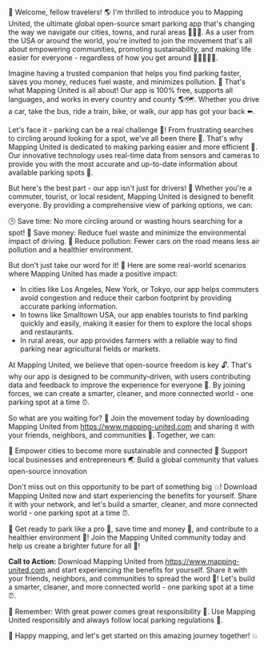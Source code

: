 🚀 Welcome, fellow travelers! 🌎 I'm thrilled to introduce you to Mapping United, the ultimate global open-source smart parking app that's changing the way we navigate our cities, towns, and rural areas 🏃‍♀️💨. As a user from the USA or around the world, you're invited to join the movement that's all about empowering communities, promoting sustainability, and making life easier for everyone - regardless of how you get around 🚌🚂🛴️🚶‍♂️.

Imagine having a trusted companion that helps you find parking faster, saves you money, reduces fuel waste, and minimizes pollution. 🌟 That's what Mapping United is all about! Our app is 100% free, supports all languages, and works in every country and county 🌎🗺️. Whether you drive a car, take the bus, ride a train, bike, or walk, our app has got your back ⬅️.

Let's face it - parking can be a real challenge 💪! From frustrating searches to circling around looking for a spot, we've all been there 🤯. That's why Mapping United is dedicated to making parking easier and more efficient 🔩. Our innovative technology uses real-time data from sensors and cameras to provide you with the most accurate and up-to-date information about available parking spots 📍.

But here's the best part - our app isn't just for drivers! 👥 Whether you're a commuter, tourist, or local resident, Mapping United is designed to benefit everyone. By providing a comprehensive view of parking options, we can:

🕒 Save time: No more circling around or wasting hours searching for a spot!
💸 Save money: Reduce fuel waste and minimize the environmental impact of driving.
🌿 Reduce pollution: Fewer cars on the road means less air pollution and a healthier environment.

But don't just take our word for it! 🤔 Here are some real-world scenarios where Mapping United has made a positive impact:

* In cities like Los Angeles, New York, or Tokyo, our app helps commuters avoid congestion and reduce their carbon footprint by providing accurate parking information.
* In towns like Smalltown USA, our app enables tourists to find parking quickly and easily, making it easier for them to explore the local shops and restaurants.
* In rural areas, our app provides farmers with a reliable way to find parking near agricultural fields or markets.

At Mapping United, we believe that open-source freedom is key 🔓. That's why our app is designed to be community-driven, with users contributing data and feedback to improve the experience for everyone 🤝. By joining forces, we can create a smarter, cleaner, and more connected world - one parking spot at a time ⏰.

So what are you waiting for? 🎉 Join the movement today by downloading Mapping United from https://www.mapping-united.com and sharing it with your friends, neighbors, and communities 🤩. Together, we can:

🌈 Empower cities to become more sustainable and connected
💪 Support local businesses and entrepreneurs
🌏 Build a global community that values open-source innovation

Don't miss out on this opportunity to be part of something big 💥! Download Mapping United now and start experiencing the benefits for yourself. Share it with your network, and let's build a smarter, cleaner, and more connected world - one parking spot at a time ⏰.

🎉 Get ready to park like a pro 🚗, save time and money 💸, and contribute to a healthier environment 🌿! Join the Mapping United community today and help us create a brighter future for all 👥!

**Call to Action:** Download Mapping United from https://www.mapping-united.com and start experiencing the benefits for yourself. Share it with your friends, neighbors, and communities to spread the word 💬! Let's build a smarter, cleaner, and more connected world - one parking spot at a time ⏰.

🌟 Remember: With great power comes great responsibility 🤔. Use Mapping United responsibly and always follow local parking regulations 🚫.

🎉 Happy mapping, and let's get started on this amazing journey together! 💥